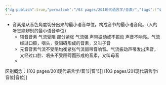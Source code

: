 ```yaml
---
{"dg-publish":true,"permalink":"/03 pages/201现代语言学/音素/","tags":["语言学"],"created":"2024-11-30T21:05:51.045+08:00","updated":"2025-03-02T15:15:01.563+08:00"}
---
```


- 音素是从音色角度切分出来的最小语音单位，构成音节的最小语音段。（人的听觉能辨别的最小语音单位​）
	- 辅音音素 气流受阻 部分紧张 气流强 声带振动或不振动 声音不响亮。气流经过口腔，咽头，受阻碍形成的音素，又叫子音
	- 元音音素气流不受阻均衡紧张气流弱带音响音。气流振动声带发出声音，又经过口腔、咽头不受阻碍而形成的音素，又叫母音
	- 

区别概念：[[03 pages/201现代语言学/音节\|音节]] [[03 pages/201现代语言学/音位\|音位]]
